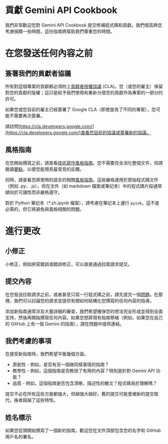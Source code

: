 # 貢獻 Gemini API Cookbook

我們非常歡迎您對 Gemini API Cookbook 提交修補程式碼和貢獻。我們很高興您考慮捐贈一些時間，這份指南將幫助我們尊重您的時間。

# 在您發送任何內容之前

## 簽署我們的貢獻者協議

所有對這個專案的貢獻都必須附上[貢獻者授權協議](https://cla.developers.google.com/about) (CLA)。您（或您的雇主）保留對您的貢獻的版權；這只是給予我們使用和重新分發您的貢獻作為專案的一部分的許可。

如果您或您目前的雇主已經簽署了 Google CLA（即使是為了不同的專案），您可能不需要再次簽署。

請訪問[https://cla.developers.google.com/](https://cla.developers.google.com/)查看您目前的協議或簽署新的協議。

## 風格指南

在您開始撰寫之前，請查看[技術寫作風格指南](https://developers.google.com/style)。您不需要完全消化整個文件，但請閱讀[要點](https://developers.google.com/style/highlights)，以便您能預見最常見的反饋。

同時，請查看您將使用的語言的相關[風格指南](https://google.github.io/styleguide/)。這些嚴格適用於原始程式碼文件（例如 *.py、*.js），但在文件（如 markdown 檔案或筆記本）中的程式碼片段通常傾向於可讀性而非嚴格遵守。

對於 Python 筆記本（*.zh.ipynb 檔案），請考慮在筆記本上運行 `pyink`。這不是必需的，但它將避免與風格相關的問題。

# 進行更改

## 小修正

小修正，例如拼寫錯誤或錯誤修正，可以直接通過拉取請求提交。

## 提交內容

在您發送拉取請求之前，或者甚至只寫一行程式碼之前，請先提交一個[問題](https://github.com/google-gemini/cookbook/issues)。在那裡，我們可以討論您的請求並提供有關如何結構化您撰寫的任何內容的指導。

添加新指南通常涉及大量詳細的審查，我們希望確保您的想法完全形成並得到全面支持，然後再開始撰寫任何內容。如果您想將現有指南移植（例如，如果您在自己的 GitHub 上有一個 Gemini 的指南），請在問題中提供連結。

## 我們考慮的事項

在接受新指南時，我們希望平衡幾個方面。
* 原創性 - 例如，是否有另一個做同樣事情的指南？
* 教學性 - 例如，這個指南是否教授了有用的內容？特別是針對 Gemini API 功能？
* 品質 - 例如，這個指南是否包含清晰、描述性的散文？程式碼易於理解嗎？

提交不必在所有這些方面都強大，但越強大越好。舊的提交可能會被新的提交取代，後者超越了這些特性。

## 姓名標示
如果您從頭開始撰寫了一個新的指南，歡迎您在文件頂部包含您的名字和 GitHub 用戶名的署名。
